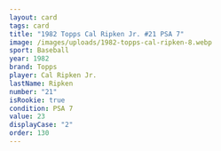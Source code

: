 ```yaml
---
layout: card
tags: card
title: "1982 Topps Cal Ripken Jr. #21 PSA 7"
image: /images/uploads/1982-topps-cal-ripken-8.webp
sport: Baseball
year: 1982
brand: Topps
player: Cal Ripken Jr.
lastName: Ripken
number: "21"
isRookie: true
condition: PSA 7
value: 23
displayCase: "2"
order: 130
---
```

